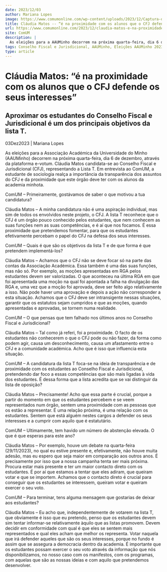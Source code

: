 ```yaml
---
date: 2023/12/03
author: Mariana Lopes
image: https://www.comumonline.com/wp-content/uploads/2023/12/Captura-de-ecra-2023-11-30-164346.png
title: Cláudia Matos -- “é na proximidade com os alunos que o CFJ defende os seus interesses”
url: https://www.comumonline.com/2023/12/claudia-matos-e-na-proximidade-com-os-alunos-que-o-cfj-defende-os-seus-interesses/
site: ComUM
description: |
  As eleições para a AAUMinho decorrem na próxima quarta-feira, dia 6 de dezembro. Cláudia Matos candidata-se ao Conselho Fiscal e Jurisdicional (CFJ),
tags: Conselho Fiscal e Jurisdicional, AAUMinho, Eleições AAUMinho 2023
type: article
---
```



# Cláudia Matos: “é na proximidade com os alunos que o CFJ defende os seus interesses”

## Aproximar os estudantes do Conselho Fiscal e Jurisdicional é um dos principais objetivos da lista T.

03Dez2023 | Mariana Lopes

As eleições para a Associação Académica da Universidade do Minho (AAUMinho) decorrem na próxima quarta-feira, dia 6 de dezembro, através da plataforma e-votum. Cláudia Matos candidata-se ao Conselho Fiscal e Jurisdicional (CFJ), representando a Lista T. Em entrevista ao ComUM, a estudante de sociologia realça a importância da transparência dos assuntos do CFJ e da proximidade que este órgão deve ter com os alunos da academia minhota.



ComUM – Primeiramente, gostávamos de saber o que motivou a tua candidatura?

Cláudia Matos – A minha candidatura não é uma aspiração individual, mas sim de todos os envolvidos neste projeto, o CFJ. A lista T reconhece que o CFJ é um órgão pouco conhecido pelos estudantes, que nem conhecem as suas funções nem as suas competências, e é aí que nos focamos. É essa proximidade que pretendemos fomentar, para que os estudantes efetivamente percebam o papel do CFJ na defesa dos seus interesses.

ComUM – Quais é que são os objetivos da lista T e de que forma é que pretendem implementá-los?

Cláudia Matos – Achamos que o CFJ não se deve focar só na parte das contas da Associação Académica. Essa também é uma das suas funções, mas não só. Por exemplo, as moções apresentadas em RGA pelos estudantes devem ser valorizadas. O que aconteceu na última RGA em que foi apresentada uma moção na qual foi apontada a falha na divulgação das RGA e, uma vez que a moção foi aprovada, deve ser feito algo relativamente a isso. Não pode haver uma aprovação e depois a ação não corresponder a esta situação. Achamos que o CFJ deve ser intransigente nessas situações, garantir que os estatutos sejam cumpridos e que as moções, quando apresentadas e aprovadas, se tornem numa realidade.

ComUM – O que pensas que tem falhado nos últimos anos no Conselho Fiscal e Jurisdicional?

Cláudia Matos – Tal como já referi, foi a proximidade. O facto de os estudantes não conhecerem o que o CFJ pode ou não fazer, da forma como podem agir, causa um desconhecimento, causa um afastamento entre o CFJ e a comunidade académica. Acho que é isso que influencia esta situação.

ComUM – A candidatura da lista T foca-se na ideia de transparência e de proximidade com os estudantes ao Conselho Fiscal e Jurisdicional, pretendendo dar foco a essas competências que são mais ligadas à vida dos estudantes. É dessa forma que a lista acredita que se vai distinguir da lista de oposição?

Cláudia Matos – Precisamente! Acho que essa parte é crucial, porque a partir do momento em que os estudantes percebem e se veem representados num órgão, sentem uma proximidade com as pessoas que os estão a representar. É uma relação próxima, é uma relação com os estudantes. Sentem que está alguém nestes cargos a defender os seus interesses e a cumprir com aquilo que é estatutário.

ComUM – Ultimamente, tem havido um número de abstenção elevada. O que é que esperas para este ano?

Cláudia Matos – Por exemplo, houve um debate na quarta-feira (29/11/2023), no qual eu estive presente e, efetivamente, não houve muita adesão, mas eu espero que seja maior em comparação aos outros anos. É precisamente por isso que a nossa campanha tenta ser mais próxima. Procura estar mais presente e ter um maior contacto direto com os estudantes. É por aí que estamos a tentar que eles adiram, que queiram votar e que se importem. Achamos que o contacto direto é crucial para conseguir que os estudantes se interessem, queiram votar e queiram exercer o seu voto.

ComUM – Para terminar, tens alguma mensagem que gostarias de deixar aos estudantes?

Cláudia Matos – Eu acho que, independentemente de votarem na lista T, que obviamente é isso que eu pretendo, penso que os estudantes devem sim tentar informar-se relativamente àquilo que as listas promovem. Devem decidir em conformidade com qual é que eles se sentem mais representados e qual eles acham que melhor os representa. Votar naquela que irá defender aqueles que são os seus interesses, porque no fundo é assim que se assegura a democracia dentro da academia. É importante que os estudantes possam exercer o seu voto através da informação que nós disponibilizamos, no nosso caso com os manifestos, com os programas, com aquelas que são as nossas ideias e com aquilo que pretendemos desenvolver.
